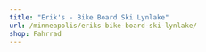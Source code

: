 ```yaml
---
title: "Erik's - Bike Board Ski Lynlake"
url: /minneapolis/eriks-bike-board-ski-lynlake/
shop: Fahrrad
---
```

